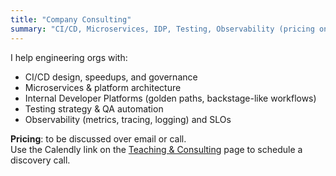 ```yaml
---
title: "Company Consulting"
summary: "CI/CD, Microservices, IDP, Testing, Observability (pricing on call)"
---
```


I help engineering orgs with:

- CI/CD design, speedups, and governance
- Microservices & platform architecture
- Internal Developer Platforms (golden paths, backstage-like workflows)
- Testing strategy & QA automation
- Observability (metrics, tracing, logging) and SLOs

**Pricing**: to be discussed over email or call.  
Use the Calendly link on the [Teaching & Consulting](/consulting/) page to schedule a discovery call.

